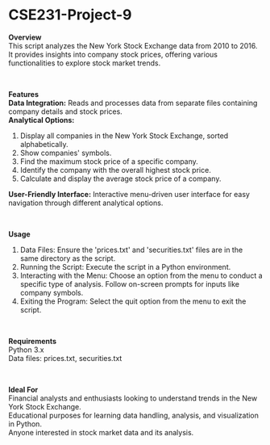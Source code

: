 # CSE231-Project-9

**Overview**
<br>
This script analyzes the New York Stock Exchange data from 2010 to 2016. It provides insights into company stock prices, offering various functionalities to explore stock market trends.

<br>

**Features**
<br>
**Data Integration:** Reads and processes data from separate files containing company details and stock prices.
<br>
**Analytical Options:**
<br>
  1. Display all companies in the New York Stock Exchange, sorted alphabetically.
  2. Show companies' symbols.
  3. Find the maximum stock price of a specific company.
  4. Identify the company with the overall highest stock price.
  5. Calculate and display the average stock price of a company.
  
**User-Friendly Interface:** Interactive menu-driven user interface for easy navigation through different analytical options.

<br>

**Usage**
<br>
1. Data Files: Ensure the 'prices.txt' and 'securities.txt' files are in the same directory as the script.
2. Running the Script: Execute the script in a Python environment.
3. Interacting with the Menu: Choose an option from the menu to conduct a specific type of analysis. Follow on-screen prompts for inputs like company symbols.
4. Exiting the Program: Select the quit option from the menu to exit the script.

<br>

**Requirements**
<br>
Python 3.x
<br>
Data files: prices.txt, securities.txt

<br>

**Ideal For**
<br>
Financial analysts and enthusiasts looking to understand trends in the New York Stock Exchange.
<br>
Educational purposes for learning data handling, analysis, and visualization in Python.
<br>
Anyone interested in stock market data and its analysis.
